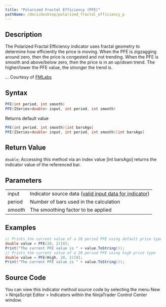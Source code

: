 ```yaml
---
title: "Polarized Fractal Efficiency (PFE)"
pathName: /docs/desktop/polarized_fractal_efficiency_p
---
```


## Description

The Polarized Fractal Efficiency indicator uses fractal geometry to determine how efficiently the price is moving. When the PFE is zigzagging around zero, then the price is congested and not trending. When the PFE is smooth and above/below zero, then the price is in an up/down trend. The higher/lower the PFE value, the stronger the trend is.

... Courtesy of [FMLabs](/docs/desktop/http://www.fmlabs.com/reference/default.htm?url=PFE)

## Syntax

```csharp
PFE(int period, int smooth)
PFE(ISeries<double> input, int period, int smooth)
```

Returns default value

```csharp
PFE(int period, int smooth)[int barsAgo]
PFE(ISeries<double> input, int period, int smooth)[int barsAgo]
```

## Return Value

`double`; Accessing this method via an index value [int barsAgo] returns the indicator value of the referenced bar.

## Parameters

|  |  |
| --- | --- |
| input | Indicator source data ([valid input data for indicator](/docs/desktop/valid_input_data_for_indicator)) |
| period | Number of bars used in the calculation |
| smooth | The smoothing factor to be applied |

## Examples

```csharp
// Prints the current value of a 20 period PFE using default price type
double value = PFE(20, 2)[0];
Print("The current PFE value is " + value.ToString());
// Prints the current value of a 20 period PFE using high price type
double value = PFE(High, 20, 2)[0];
Print("The current PFE value is " + value.ToString());
```

## Source Code

You can view this indicator method source code by selecting the menu New > NinjaScript Editor > Indicators within the NinjaTrader Control Center window.


